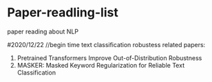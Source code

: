 # Paper-readling-list
paper reading about NLP


#2020/12/22  //begin time
text classification robustess related papers:
1. Pretrained Transformers Improve Out-of-Distribution Robustness
2. MASKER: Masked Keyword Regularization for Reliable Text Classification
